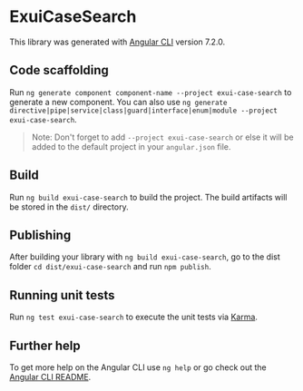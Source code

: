 # ExuiCaseSearch

This library was generated with [Angular CLI](https://github.com/angular/angular-cli) version 7.2.0.

## Code scaffolding

Run `ng generate component component-name --project exui-case-search` to generate a new component. You can also use `ng generate directive|pipe|service|class|guard|interface|enum|module --project exui-case-search`.
> Note: Don't forget to add `--project exui-case-search` or else it will be added to the default project in your `angular.json` file. 

## Build

Run `ng build exui-case-search` to build the project. The build artifacts will be stored in the `dist/` directory.

## Publishing

After building your library with `ng build exui-case-search`, go to the dist folder `cd dist/exui-case-search` and run `npm publish`.

## Running unit tests

Run `ng test exui-case-search` to execute the unit tests via [Karma](https://karma-runner.github.io).

## Further help

To get more help on the Angular CLI use `ng help` or go check out the [Angular CLI README](https://github.com/angular/angular-cli/blob/master/README.md).
